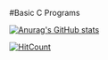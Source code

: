 ﻿#Basic C Programs

[![Anurag's GitHub stats](https://github-readme-stats.vercel.app/api?username=surajgirioffl)](https://github.com/anuraghazra/github-readme-stats)

[![HitCount](http://hits.dwyl.com/surajgirioffl/C-Language-Programs.svg?style=flat-square)](http://hits.dwyl.com/surajgirioffl/Bookmarks)